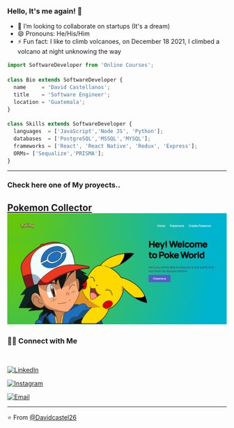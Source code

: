 ### Hello, It's me again! 👋

<!--
**Davidcastel26/Davidcastel26** is a ✨ _special_ ✨ repository because its `README.md` (this file) appears on your GitHub profile.

Here are some ideas to get you started:

- 🔭 I’m currently working on ...
- 🌱 I’m currently learning ...

- 🤔 I’m looking for help with ...
- 💬 Ask me about ...
- 📫 How to reach me: ...
-->
- 👯 I’m looking to collaborate on startups (It's a dream)
- 😄 Pronouns: He/His/Him
- ⚡ Fun fact: I like to climb volcanoes, on December 18 2021, I climbed a volcano at night unknowing the way

```js
import SoftwareDeveloper from 'Online Courses';

class Bio extends SoftwareDeveloper {
  name     = 'David Castellanos';
  title    = 'Software Engineer';
  location = 'Guatemala';
}

class Skills extends SoftwareDeveloper {
  languages  = ['JavaScript','Node JS', 'Python'];
  databases  = ['PostgreSQL','MSSQL','MYSQL'];
  frameworks = ['React', 'React Native', 'Redux', 'Express'];
  ORMs= ['Sequalize','PRISMA'];
}
```
---
### Check here one of My proyects..

[Pokemon Collector](https://github.com/Davidcastel26/PI-Pokemon-main)
<img alt="Pokemon" src="./home.png" >
---

<h3> 🤝🏻 Connect with Me </h3>

<br>



<p align="center">

<a href="https://www.linkedin.com/in/david-larios-29a8231a1/"><img alt="LinkedIn" src="https://img.shields.io/badge/LinkedIn-Dave%20Castellanos-blue?style=flat-square&logo=linkedin"></a>

<a href="https://www.instagram.com/david_castel26/"><img alt="Instagram" src="https://img.shields.io/badge/Instagram-david_castel26-black?style=flat-square&logo=instagram"></a>

<a href="mailto:davcastellanoslarios@gmail.com"><img alt="Email" src="https://img.shields.io/badge/Email-davcastellanoslarios@gmail.com-blue?style=flat-square&logo=gmail"></a>

</p>

---

⭐️ From [@Davidcastel26](https://github.com/Davidcastel26)
